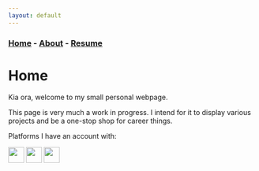 ```yaml
---
layout: default
---
```


### [Home](./index.md) - [About](./pages/about.md) - [Resume](./pages/resume.md)

# Home

Kia ora, welcome to my small personal webpage.

This page is very much a work in progress. I intend for it to display various projects and be a one-stop shop for career things.



Platforms I have an account with:

[<img src="../resources/icons/GitHub.png" height="32" width="32"/>](https://github.com/Graphight) 
[<img src="../resources/icons/LinkedIn.png" height="32" width="32"/>](https://www.linkedin.com/in/tom-marsh-3aa764154/) 
[<img src="../resources/icons/Itch.png" height="32" width="32"/>](https://graphight.itch.io/) 
